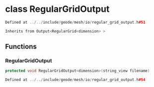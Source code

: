 # class RegularGridOutput

```cpp
Defined at ../../include/geode/mesh/io/regular_grid_output.h#51
```

```cpp
Inherits from Output<RegularGrid<dimension> >
```



## Functions

### RegularGridOutput

```cpp
protected void RegularGridOutput<dimension>(string_view filename)
```

```cpp
Defined at ../../include/geode/mesh/io/regular_grid_output.h#54
```



